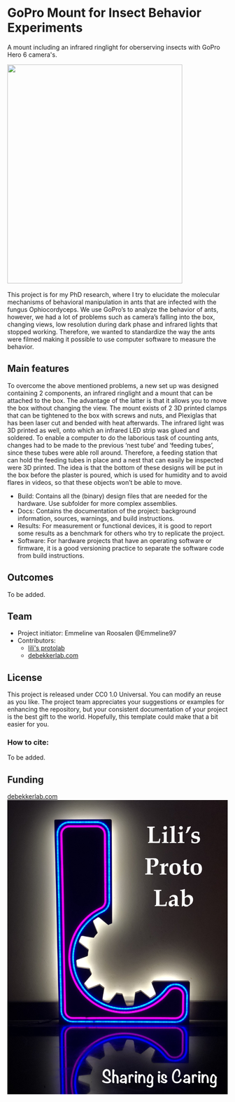 # GoPro Mount for Insect Behavior Experiments
A mount including an infrared ringlight for oberserving insects with GoPro Hero 6 camera's.  

<img src="https://github.com/user-attachments/assets/915e4ef3-4d58-4626-8bd0-8e82dc2dd7d4" width="400" height="500">


This project is for my PhD research, where I try to elucidate the molecular mechanisms of behavioral manipulation in ants that are infected with the fungus Ophiocordyceps. We use GoPro’s to analyze the behavior of ants, however, we had a lot of problems such as camera’s falling into the box, changing views, low resolution during dark phase and infrared lights that stopped working. Therefore, we wanted to standardize the way the ants were filmed making it possible to use computer software to measure the behavior.


## Main features

To overcome the above mentioned problems, a new set up was designed containing 2 components, an infrared ringlight and a mount that can be attached to the box. The advantage of the latter is that it allows you to move the box without changing the view. The mount exists of 2 3D printed clamps that can be tightened to the box with screws and nuts, and Plexiglas that has been laser cut and bended with heat afterwards. The infrared light was 3D printed as well, onto which an infrared LED strip was glued and soldered. To enable a computer to do the laborious task of counting ants, changes had to be made to the previous ‘nest tube’ and ‘feeding tubes’, since these tubes were able roll around. Therefore, a feeding station that can hold the feeding tubes in place and a nest that can easily be inspected were 3D printed. The idea is that the bottom of these designs will be put in the box before the plaster is poured, which is used for humidity and to avoid flares in videos, so that these objects won’t be able to move. 



+ Build: Contains all the (binary) design files that are needed for the hardware. Use subfolder for more complex assemblies.
+ Docs: Contains the documentation of the project: background information, sources, warnings, and build instructions. 
+ Results: For measurement or functional devices, it is good to report some results as a benchmark for others who try to replicate the project.
+ Software: For hardware projects that have an operating software or firmware, it is a good versioning practice to separate the software code from build instructions.


## Outcomes

To be added.

## Team

+ Project initiator: Emmeline van Roosalen @Emmeline97
+ Contributors:
	+ [lili's protolab](https://www.uu.nl/en/research/lilis-proto-lab)  
 	+ [debekkerlab.com ](https://www.debekkerlab.com/)	 



## License

This project is released under CC0 1.0 Universal. 
You can modify an reuse as you like.
The project team appreciates your suggestions or examples for enhancing the repository, but your consistent documentation of your project is the best gift to the world. Hopefully, this template could make that a bit easier for you. 

### How to cite:

To be added.

## Funding

[debekkerlab.com ](https://www.debekkerlab.com/)
![LPL sharing image](./Docs/Images/lpl_sharing.jpg)
